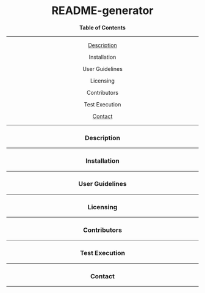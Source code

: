 <div align='center'>
<h1><strong>README-generator</strong></h1>

<strong>Table of Contents</strong>  
<hr>
  <p><a href='[create an anchor](#desc)'>Description</a></p>
  <p>Installation</p>
  <p>User Guidelines</p>
  <p>Licensing</p>
  <p>Contributors</p>
  <p>Test Execution</p>
  <p><a href='[create an anchor](#contact)'>Contact</a></p>

<hr>
</div>

<div align='center'>
  <h3 id='desc'>Description</h3>
</div>

<hr>

<div align='center'>
  <h3 id='install'>Installation</h3>
</div>

<hr>

<div align='center'>
  <h3 id='user'>User Guidelines</h3>
</div>

<hr>

<div align='center'>
  <h3 id='license'>Licensing</h3>
</div>

<hr>

<div align='center'>
  <h3 id='contribute'>Contributors</h3>
</div>

<hr>

<div align='center'>
  <h3 id='test'>Test Execution</h3>
</div>

<hr>

<div align='center'>
  <h3 id='contact'>Contact</h3>
</div>

<hr>

